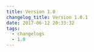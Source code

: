 ```yaml
---
title: Version 1.0
changelog_title: Version 1.0.1
date: 2017-06-12 20:33:32
tags:
  - changelogs
  - 1.0
---
```


<script src="https://gist.github.com/spinnaker-release/b3515a47abbcdc86f0cfdc2bd6cb8a17.js"></script>
